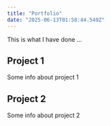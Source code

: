 ```yaml
---
title: "Portfolio"
date: "2025-06-13T01:58:44.549Z"
---
```



This is what I have done …


## Project 1

Some info about project 1


## Project 2

Some info about project 2


